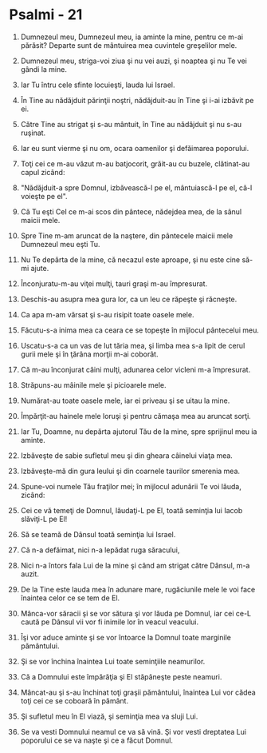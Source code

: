 # Psalmi - 21

1. Dumnezeul meu, Dumnezeul meu, ia aminte la mine, pentru ce m-ai părăsit? Departe sunt de mântuirea mea cuvintele greşelilor mele. 

2. Dumnezeul meu, striga-voi ziua şi nu vei auzi, şi noaptea şi nu Te vei gândi la mine. 

3. Iar Tu întru cele sfinte locuieşti, lauda lui Israel. 

4. În Tine au nădăjduit părinţii noştri, nădăjduit-au în Tine şi i-ai izbăvit pe ei. 

5. Către Tine au strigat şi s-au mântuit, în Tine au nădăjduit şi nu s-au ruşinat. 

6. Iar eu sunt vierme şi nu om, ocara oamenilor şi defăimarea poporului. 

7. Toţi cei ce m-au văzut m-au batjocorit, grăit-au cu buzele, clătinat-au capul zicând: 

8. "Nădăjduit-a spre Domnul, izbăvească-l pe el, mântuiască-l pe el, că-l voieşte pe el". 

9. Că Tu eşti Cel ce m-ai scos din pântece, nădejdea mea, de la sânul maicii mele. 

10. Spre Tine m-am aruncat de la naştere, din pântecele maicii mele Dumnezeul meu eşti Tu. 

11. Nu Te depărta de la mine, că necazul este aproape, şi nu este cine să-mi ajute. 

12. Înconjuratu-m-au viţei mulţi, tauri graşi m-au împresurat. 

13. Deschis-au asupra mea gura lor, ca un leu ce răpeşte şi răcneşte. 

14. Ca apa m-am vărsat şi s-au risipit toate oasele mele. 

15. Făcutu-s-a inima mea ca ceara ce se topeşte în mijlocul pântecelui meu. 

16. Uscatu-s-a ca un vas de lut tăria mea, şi limba mea s-a lipit de cerul gurii mele şi în ţărâna morţii m-ai coborât. 

17. Că m-au înconjurat câini mulţi, adunarea celor vicleni m-a împresurat. 

18. Străpuns-au mâinile mele şi picioarele mele. 

19. Numărat-au toate oasele mele, iar ei priveau şi se uitau la mine. 

20. Împărţit-au hainele mele loruşi şi pentru cămaşa mea au aruncat sorţi. 

21. Iar Tu, Doamne, nu depărta ajutorul Tău de la mine, spre sprijinul meu ia aminte. 

22. Izbăveşte de sabie sufletul meu şi din gheara câinelui viaţa mea. 

23. Izbăveşte-mă din gura leului şi din coarnele taurilor smerenia mea. 

24. Spune-voi numele Tău fraţilor mei; în mijlocul adunării Te voi lăuda, zicând: 

25. Cei ce vă temeţi de Domnul, lăudaţi-L pe El, toată seminţia lui Iacob slăviţi-L pe El! 

26. Să se teamă de Dânsul toată seminţia lui Israel. 

27. Că n-a defăimat, nici n-a lepădat ruga săracului, 

28. Nici n-a întors fala Lui de la mine şi când am strigat către Dânsul, m-a auzit. 

29. De la Tine este lauda mea în adunare mare, rugăciunile mele le voi face înaintea celor ce se tem de El. 

30. Mânca-vor săracii şi se vor sătura şi vor lăuda pe Domnul, iar cei ce-L caută pe Dânsul vii vor fi inimile lor în veacul veacului. 

31. Îşi vor aduce aminte şi se vor întoarce la Domnul toate marginile pământului. 

32. Şi se vor închina înaintea Lui toate seminţiile neamurilor. 

33. Că a Domnului este împărăţia şi El stăpâneşte peste neamuri. 

34. Mâncat-au şi s-au închinat toţi graşii pământului, înaintea Lui vor cădea toţi cei ce se coboară în pământ. 

35. Şi sufletul meu în El viază, şi seminţia mea va sluji Lui. 

36. Se va vesti Domnului neamul ce va să vină. Şi vor vesti dreptatea Lui poporului ce se va naşte şi ce a făcut Domnul. 

